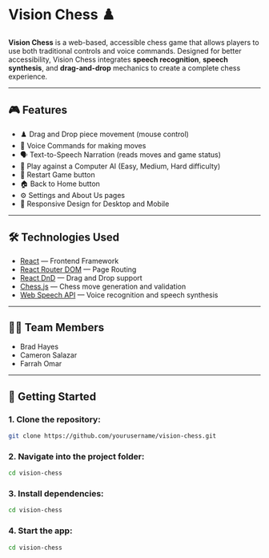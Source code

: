 # Vision Chess ♟️

**Vision Chess** is a web-based, accessible chess game that allows players to use both traditional controls and voice commands. Designed for better accessibility, Vision Chess integrates **speech recognition**, **speech synthesis**, and **drag-and-drop** mechanics to create a complete chess experience.

---

## 🎮 Features

- ♟️ Drag and Drop piece movement (mouse control)
- 🎤 Voice Commands for making moves
- 🗣️ Text-to-Speech Narration (reads moves and game status)
- 🧠 Play against a Computer AI (Easy, Medium, Hard difficulty)
- 🔄 Restart Game button
- 🏠 Back to Home button
- ⚙️ Settings and About Us pages
- 📱 Responsive Design for Desktop and Mobile

---

## 🛠️ Technologies Used

- [React](https://reactjs.org/) — Frontend Framework
- [React Router DOM](https://reactrouter.com/) — Page Routing
- [React DnD](https://react-dnd.github.io/react-dnd/about) — Drag and Drop support
- [Chess.js](https://github.com/jhlywa/chess.js) — Chess move generation and validation
- [Web Speech API](https://developer.mozilla.org/en-US/docs/Web/API/Web_Speech_API) — Voice recognition and speech synthesis

---

## 👨‍💻 Team Members

- Brad Hayes
- Cameron Salazar
- Farrah Omar

---

## 🚀 Getting Started

### 1. Clone the repository:

```bash
git clone https://github.com/yourusername/vision-chess.git
```

### 2. Navigate into the project folder:

```bash
cd vision-chess
```

### 3. Install dependencies:

```bash
cd vision-chess
```

### 4. Start the app:

```bash
cd vision-chess